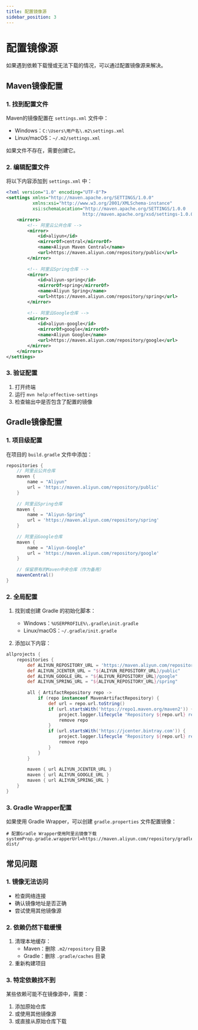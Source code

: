 ```yaml
---
title: 配置镜像源
sidebar_position: 3
---
```


# 配置镜像源

如果遇到依赖下载慢或无法下载的情况，可以通过配置镜像源来解决。

## Maven镜像配置

### 1. 找到配置文件
Maven的镜像配置在 `settings.xml` 文件中：
- Windows：`C:\Users\用户名\.m2\settings.xml`
- Linux/macOS：`~/.m2/settings.xml`

如果文件不存在，需要创建它。

### 2. 编辑配置文件
将以下内容添加到 `settings.xml` 中：

```xml
<?xml version="1.0" encoding="UTF-8"?>
<settings xmlns="http://maven.apache.org/SETTINGS/1.0.0"
          xmlns:xsi="http://www.w3.org/2001/XMLSchema-instance"
          xsi:schemaLocation="http://maven.apache.org/SETTINGS/1.0.0
                             http://maven.apache.org/xsd/settings-1.0.0.xsd">
    <mirrors>
        <!-- 阿里云公共仓库 -->
        <mirror>
            <id>aliyun</id>
            <mirrorOf>central</mirrorOf>
            <name>Aliyun Maven Central</name>
            <url>https://maven.aliyun.com/repository/public</url>
        </mirror>
        
        <!-- 阿里云Spring仓库 -->
        <mirror>
            <id>aliyun-spring</id>
            <mirrorOf>spring</mirrorOf>
            <name>Aliyun Spring</name>
            <url>https://maven.aliyun.com/repository/spring</url>
        </mirror>
        
        <!-- 阿里云Google仓库 -->
        <mirror>
            <id>aliyun-google</id>
            <mirrorOf>google</mirrorOf>
            <name>Aliyun Google</name>
            <url>https://maven.aliyun.com/repository/google</url>
        </mirror>
    </mirrors>
</settings>
```

### 3. 验证配置
1. 打开终端
2. 运行 `mvn help:effective-settings`
3. 检查输出中是否包含了配置的镜像

## Gradle镜像配置

### 1. 项目级配置
在项目的 `build.gradle` 文件中添加：

```groovy
repositories {
    // 阿里云公共仓库
    maven {
        name = "Aliyun"
        url = 'https://maven.aliyun.com/repository/public'
    }
    
    // 阿里云Spring仓库
    maven {
        name = "Aliyun-Spring"
        url = 'https://maven.aliyun.com/repository/spring'
    }
    
    // 阿里云Google仓库
    maven {
        name = "Aliyun-Google"
        url = 'https://maven.aliyun.com/repository/google'
    }
    
    // 保留原有的Maven中央仓库（作为备用）
    mavenCentral()
}
```

### 2. 全局配置
1. 找到或创建 Gradle 的初始化脚本：
   - Windows：`%USERPROFILE%\.gradle\init.gradle`
   - Linux/macOS：`~/.gradle/init.gradle`

2. 添加以下内容：
```groovy
allprojects {
    repositories {
        def ALIYUN_REPOSITORY_URL = 'https://maven.aliyun.com/repository'
        def ALIYUN_JCENTER_URL = "${ALIYUN_REPOSITORY_URL}/public"
        def ALIYUN_GOOGLE_URL = "${ALIYUN_REPOSITORY_URL}/google"
        def ALIYUN_SPRING_URL = "${ALIYUN_REPOSITORY_URL}/spring"
        
        all { ArtifactRepository repo ->
            if (repo instanceof MavenArtifactRepository) {
                def url = repo.url.toString()
                if (url.startsWith('https://repo1.maven.org/maven2')) {
                    project.logger.lifecycle "Repository ${repo.url} replaced by $ALIYUN_JCENTER_URL."
                    remove repo
                }
                if (url.startsWith('https://jcenter.bintray.com')) {
                    project.logger.lifecycle "Repository ${repo.url} replaced by $ALIYUN_JCENTER_URL."
                    remove repo
                }
            }
        }
        
        maven { url ALIYUN_JCENTER_URL }
        maven { url ALIYUN_GOOGLE_URL }
        maven { url ALIYUN_SPRING_URL }
    }
}
```

### 3. Gradle Wrapper配置
如果使用 Gradle Wrapper，可以创建 `gradle.properties` 文件配置镜像：

```properties
# 配置Gradle Wrapper使用阿里云镜像下载
systemProp.gradle.wrapperUrl=https://maven.aliyun.com/repository/gradle-dist/
```

## 常见问题

### 1. 镜像无法访问
- 检查网络连接
- 确认镜像地址是否正确
- 尝试使用其他镜像源

### 2. 依赖仍然下载缓慢
1. 清理本地缓存：
   - Maven：删除 `.m2/repository` 目录
   - Gradle：删除 `.gradle/caches` 目录
2. 重新构建项目

### 3. 特定依赖找不到
某些依赖可能不在镜像源中，需要：
1. 添加原始仓库
2. 或使用其他镜像源
3. 或直接从原始仓库下载 